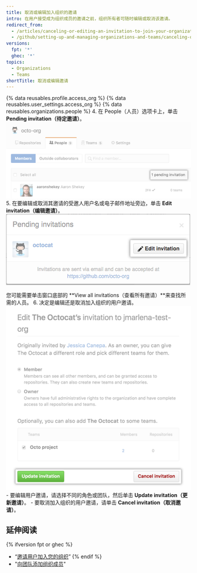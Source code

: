 ```yaml
---
title: 取消或编辑加入组织的邀请
intro: 在用户接受成为组织成员的邀请之前，组织所有者可随时编辑或取消该邀请。
redirect_from:
  - /articles/canceling-or-editing-an-invitation-to-join-your-organization
  - /github/setting-up-and-managing-organizations-and-teams/canceling-or-editing-an-invitation-to-join-your-organization
versions:
  fpt: '*'
  ghec: '*'
topics:
  - Organizations
  - Teams
shortTitle: 取消或编辑邀请
---
```


{% data reusables.profile.access_org %}
{% data reusables.user_settings.access_org %}
{% data reusables.organizations.people %}
4. 在 People（人员）选项卡上，单击 **Pending invitation（待定邀请）**。 ![待定邀请链接](/assets/images/help/organizations/pending-invitation-link.png)
5. 在要编辑或取消其邀请的受邀人用户名或电子邮件地址旁边，单击 **Edit invitation（编辑邀请）**。 ![编辑邀请按钮](/assets/images/help/organizations/edit-invitation-button.png)

 您可能需要单击窗口底部的 **View all invitations（查看所有邀请）**来查找所需的人员。
6. 决定是编辑还是取消加入组织的用户邀请。 ![更新邀请和取消邀请按钮](/assets/images/help/organizations/update-cancel-invitation-buttons-for-dotcom-and-2.8.png)
    - 要编辑用户邀请，请选择不同的角色或团队，然后单击 **Update invitation（更新邀请）**。
    - 要取消加入组织的用户邀请，请单击 **Cancel invitation（取消邀请）**。

## 延伸阅读

{% ifversion fpt or ghec %}
- “[邀请用户加入您的组织](/articles/inviting-users-to-join-your-organization)”
{% endif %}
- "[向团队添加组织成员](/articles/adding-organization-members-to-a-team)"
